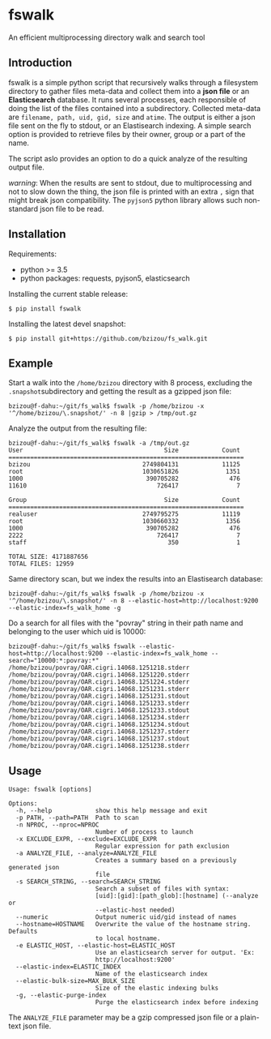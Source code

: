 # fswalk
An efficient multiprocessing directory walk and search tool

## Introduction
fswalk is a simple python script that recursively walks through a filesystem 
directory to gather files meta-data and collect them into a **json file** or
an **Elasticsearch** database.
It runs several processes, each responsible of doing the list of the files
contained into a subdirectory.
Collected meta-data are `filename, path, uid, gid, size` and `atime`.
The output is either a json file sent on the fly to stdout, or an Elastisearch
indexing. A simple search option is provided to retrieve files by their owner,
group or a part of the name.

The script aslo provides an option to do a quick analyze of the resulting
output file.

*warning*: When the results are sent to stdout, due to multiprocessing and not 
to slow down the thing, the json file is printed with an extra `,` sign that might 
break json compatibility.
The `pyjson5` python library allows such non-standard json file to be read.

## Installation

Requirements:
  - python >= 3.5
  - python packages: requests, pyjson5, elasticsearch

Installing the current stable release:

```
$ pip install fswalk
```

Installing the latest devel snapshot:

```
$ pip install git+https://github.com/bzizou/fs_walk.git
```

## Example

Start a walk into the `/home/bzizou` directory with 8 process, excluding 
the `.snapshot`subdirectory and getting the result as a gzipped json file:

```
bzizou@f-dahu:~/git/fs_walk$ fswalk -p /home/bzizou -x '^/home/bzizou/\.snapshot/' -n 8 |gzip > /tmp/out.gz    
```

Analyze the output from the resulting file:

```
bzizou@f-dahu:~/git/fs_walk$ fswalk -a /tmp/out.gz
User                                       Size            Count
=================================================================
bzizou                               2749804131            11125
root                                 1030651826             1351
1000                                  390705282              476
11610                                    726417                7

Group                                      Size            Count
=================================================================
realuser                             2749795275            11119
root                                 1030660332             1356
1000                                  390705282              476
2222                                     726417                7
staff                                       350                1

TOTAL SIZE: 4171887656
TOTAL FILES: 12959
```

Same directory scan, but we index the results into an Elastisearch database:

```
bzizou@f-dahu:~/git/fs_walk$ fswalk -p /home/bzizou -x '^/home/bzizou/\.snapshot/' -n 8 --elastic-host=http://localhost:9200 --elastic-index=fs_walk_home -g
```

Do a search for all files with the "povray" string in their path name and belonging to the user which uid is 10000:

```
bzizou@f-dahu:~/git/fs_walk$ fswalk --elastic-host=http://localhost:9200 --elastic-index=fs_walk_home --search="10000:*:povray:*"
/home/bzizou/povray/OAR.cigri.14068.1251218.stderr
/home/bzizou/povray/OAR.cigri.14068.1251220.stderr
/home/bzizou/povray/OAR.cigri.14068.1251224.stderr
/home/bzizou/povray/OAR.cigri.14068.1251231.stderr
/home/bzizou/povray/OAR.cigri.14068.1251231.stdout
/home/bzizou/povray/OAR.cigri.14068.1251233.stderr
/home/bzizou/povray/OAR.cigri.14068.1251233.stdout
/home/bzizou/povray/OAR.cigri.14068.1251234.stderr
/home/bzizou/povray/OAR.cigri.14068.1251234.stdout
/home/bzizou/povray/OAR.cigri.14068.1251237.stderr
/home/bzizou/povray/OAR.cigri.14068.1251237.stdout
/home/bzizou/povray/OAR.cigri.14068.1251238.stderr
```

## Usage
```
Usage: fswalk [options]

Options:
  -h, --help            show this help message and exit
  -p PATH, --path=PATH  Path to scan
  -n NPROC, --nproc=NPROC
                        Number of process to launch
  -x EXCLUDE_EXPR, --exclude=EXCLUDE_EXPR
                        Regular expression for path exclusion
  -a ANALYZE_FILE, --analyze=ANALYZE_FILE
                        Creates a summary based on a previously generated json
                        file
  -s SEARCH_STRING, --search=SEARCH_STRING
                        Search a subset of files with syntax:
                        [uid]:[gid]:[path_glob]:[hostname] (--analyze or
                        --elastic-host needed)
  --numeric             Output numeric uid/gid instead of names
  --hostname=HOSTNAME   Overwrite the value of the hostname string. Defaults
                        to local hostname.
  -e ELASTIC_HOST, --elastic-host=ELASTIC_HOST
                        Use an elasticsearch server for output. 'Ex:
                        http://localhost:9200'
  --elastic-index=ELASTIC_INDEX
                        Name of the elasticsearch index
  --elastic-bulk-size=MAX_BULK_SIZE
                        Size of the elastic indexing bulks
  -g, --elastic-purge-index
                        Purge the elasticsearch index before indexing
```

The `ANALYZE_FILE` parameter may be a gzip compressed json file or a plain-text json file.
